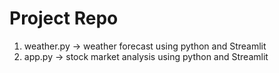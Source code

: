 # Project Repo
1. weather.py -> weather forecast using python and Streamlit
2. app.py -> stock market analysis using python and Streamlit
